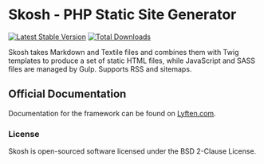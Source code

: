 # Skosh - PHP Static Site Generator

[![Latest Stable Version](https://poser.pugx.org/torann/skosh-generator/v/stable.png)](https://packagist.org/packages/torann/skosh-generator) [![Total Downloads](https://poser.pugx.org/torann/skosh-generator/downloads.png)](https://packagist.org/packages/torann/skosh-generator)

Skosh takes Markdown and Textile files and combines them with Twig templates to produce a set of static HTML files, while JavaScript and SASS files are managed by Gulp. Supports RSS and sitemaps.

## Official Documentation

Documentation for the framework can be found on [Lyften.com](http://lyften.com/projects/skosh/).

### License

Skosh is open-sourced software licensed under the BSD 2-Clause License.